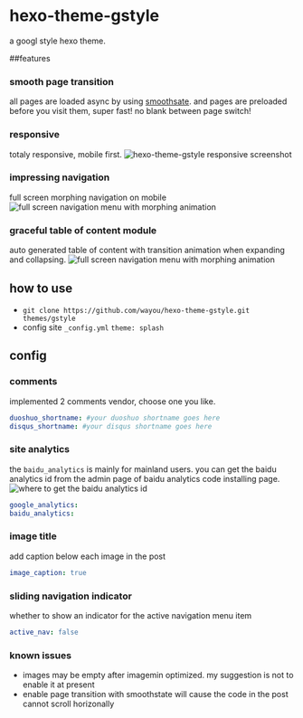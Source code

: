 # hexo-theme-gstyle
a googl style hexo theme.

##features
### smooth page transition
all pages are loaded async by using [smoothsate](http://smoothstate.com/).
and pages are preloaded before you visit them, super fast!
no blank between page switch!

### responsive
totaly responsive, mobile first.
![hexo-theme-gstyle responsive screenshot]()

### impressing navigation
full screen morphing navigation on mobile
![full screen navigation menu with morphing animation](https://raw.githubusercontent.com/wayou/hexo-theme-gstyle/master/source/img/nav.gif)

### graceful table of content module
auto generated table of content with transition animation when expanding and collapsing.
![full screen navigation menu with morphing animation](https://raw.githubusercontent.com/wayou/hexo-theme-gstyle/master/source/img/toc.gif)

## how to use
- `git clone https://github.com/wayou/hexo-theme-gstyle.git themes/gstyle`
- config site `_config.yml` `theme: splash`

## config

### comments
implemented 2 comments vendor, choose one you like.
``` yml
duoshuo_shortname: #your duoshuo shortname goes here
disqus_shortname: #your disqus shortname goes here
```

### site analytics
the `baidu_analytics` is mainly for mainland users. you can get the baidu analytics id from the admin page of baidu analytics code installing page.
![where to get the baidu analytics id](https://raw.githubusercontent.com/wayou/hexo-theme-gstyle/master/source/img/baidu_analytics.png)
``` yml
google_analytics:  
baidu_analytics: 
```

### image title
add caption below each image in the post
```yml
image_caption: true
```

### sliding navigation indicator
whether to show an indicator for the active navigation menu item
```yml
active_nav: false
```

### known issues

- images may be empty after imagemin optimized. my suggestion is not to enable it at present
- enable page transition with smoothstate will cause the code in the post cannot scroll horizonally
